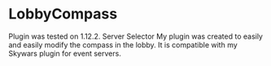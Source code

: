 # LobbyCompass
Plugin was tested on 1.12.2. Server Selector
My plugin was created to easily and easily modify the compass in the lobby. It is compatible with my Skywars plugin for event servers.
